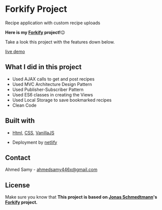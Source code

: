 # Forkify Project

Recipe application with custom recipe uploads

**Here is my [Forkify](https://forkify-lu.netlify.app/) project!**:wink: 

Take a look this project with the features down below. 

[live demo](https://forkify-lu.netlify.app/)

## What I did in this project

- Used AJAX calls to get and post recipes 
- Used MVC Architecture Design Pattern
- Used Publisher-Subscriber Pattern
- Used ES6 classes in creating the Views
- Used Local Storage to save bookmarked recipes
- Clean Code


## Built with

- [Html](https://html.com/), [CSS](https://scss.com/), [VanillaJS](https://www.javascript.com/)

- Deployment by [netlify](https://www.netlify.com/)


## Contact

Ahmed Samy - [ahmedsamy446x@gmail.com](https://www.google.com/gmail/about/)

## License

Make sure you know that **This project is based on [Jonas Schmedtmann](https://github.com/jonasschmedtmann)'s [Forkify](https://forkify-v2.netlify.app/) project.**
